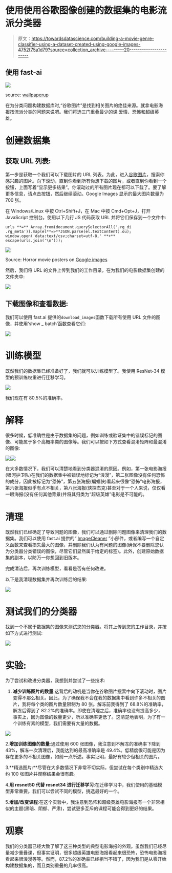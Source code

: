 # 使用使用谷歌图像创建的数据集的电影流派分类器

> 原文：<https://towardsdatascience.com/building-a-movie-genre-classifier-using-a-dataset-created-using-google-images-4752f75a1d79?source=collection_archive---------20----------------------->

## 使用 fast-ai

![](img/671874c8bbcd08310f19936423481639.png)

source: [wallpaperup](https://www.wallpaperup.com/205901/movies_digital_art_collage_movie_posters_fan_art.html)

在为分类问题构建数据库时,“谷歌图片”是找到相关图片的绝佳来源。就拿电影海报按流派分类的问题来说吧。我们将选三门重叠最少的课:爱情、恐怖和超级英雄。

# 创建数据集

## 获取 URL 列表:

第一步是获取一个我们可以下载图片的 URL 列表。为此，进入[谷歌图片](http://images.google.com/)，搜索你感兴趣的图片。向下滚动，直到你看到所有你想下载的图片，或者直到你看到一个按钮，上面写着“显示更多结果”。你滚动过的所有图片现在都可以下载了。要了解更多信息，请点击按钮，然后继续滚动。Google Images 显示的最大图片数量为 700 张。

在 Windows/Linux 中按 Ctrl+Shift+J，在 Mac 中按 Cmd+Opt+J，打开 JavaScript 控制台。使用以下几行 JS 代码获取 URL 并将它们保存到一个文件中:

```
urls **=** Array.from(document.querySelectorAll('.rg_di .rg_meta')).map(el**=>**JSON.parse(el.textContent).ou);
window.open('data:text/csv;charset=utf-8,' **+** escape(urls.join('\n')));
```

![](img/47d5e29975a828a079df068003d79458.png)

Source: Horror movie posters on [Google images](https://www.google.com/imghp?hl=en)

然后，我们将 URL 的文件上传到我们的工作目录，在为我们的电影数据集创建的文件夹中:

![](img/0e602dc98cfaf70dfd483989a290b8da.png)

## 下载图像和查看数据:

我们可以使用 fast.ai 提供的`download_images`函数下载所有使用 URL 文件的图像，并使用‘show _ batch’函数查看它们:

![](img/fe07f3f3dc1a4e861aa436d6cd1f4c7a.png)

# 训练模型

既然我们的数据集已经准备好了，我们就可以训练模型了。我使用 ResNet-34 模型的预训练权重进行迁移学习。

![](img/c664bc15242d7a3862a8bb7a4ee22b0a.png)

我们现在有 80.5%的准确率。

# 解释

很多时候，低准确性是由于数据集的问题，例如训练或验证集中的错误标记的图像、可能属于多个高概率类的图像等。我们可以按如下方式查看混淆矩阵和最混淆的图像:

![](img/3c2b39eeffd726394301eead6183b980.png)![](img/e401d3f8795a348e8a04d4bb4142ba48.png)

在大多数情况下，我们可以清楚地看到分类器混淆的原因。例如，第一张电影海报(银河护卫队)在我们的数据集中被错误地标记为“浪漫”，第二张图像没有任何恐怖的成分，因此被标记为“恐怖”，第五张海报(蝙蝠侠)看起来很像“恐怖”电影海报，第六张海报似乎有点不相关，第八张海报(侠探杰克)甚至对于一个人来说，仅仅看一眼海报(没有任何其他背景)并将其归类为“超级英雄”电影是不可能的。

# 清理

既然我们已经确定了导致问题的图像，我们可以通过删除问题图像来清理我们的数据集。我们可以使用 fast.ai 提供的“ [ImageCleaner](https://github.com/fastai/fastai/blob/master/fastai/widgets/image_cleaner.py#L81) ”小部件，或者编写一个自定义函数来查看损失最大的图像，并删除我们认为有问题的图像(确保不要删除您认为分类器分类错误的图像，尽管它们显然属于给定的标签)。此外，创建原始数据集的副本，以防万一你想回到旧版本。

完成清洁后，再次训练模型，看看是否有任何改进。

以下是我清理数据集并再次训练后的结果:

![](img/edbf2b37e2829385d3d428f6848f3dc2.png)

# 测试我们的分类器

找到一个不属于数据集的图像来测试您的分类器。将其上传到您的工作目录，并按如下方式进行测试:

![](img/4c85028eb119ac7b8ad53c5fdd200a1a.png)

# 实验:

为了尝试和改进分类器，我想到并尝试了一些技术:

1.  **减少训练图片的数量**:这背后的动机是当你在谷歌图片搜索中向下滚动时，图片变得不那么相关。因此，为了确保我不会在我的数据集中看到许多不相关的图片，我将每个类的图片数量限制为 80 张。解冻前我得到了 68.8%的准确率，解冻后得到了 82.2%的准确率。即使在清理之后，准确率也没有提高多少，事实上，因为图像的数量更少，所以准确率更低了。这清楚地表明，为了有一个训练有素的模型，我们需要有大量的数据。

![](img/ae4a3c29538e48f60af23025a39a17c7.png)

2.**增加训练图像的数量**:通过使用 600 张图像，我注意到不解冻的准确率下降到 43%，解冻一次清理后，我能达到的最高准确率是 49.4%。低精度很可能是因为存在更多的不相关图像，如前一点所述。事实证明，最好有较少但相关的图片。

3.**精选图片:**尽管在大多数情况下非常不切实际，但尝试在每个类别中精选大约 100 张图片并观察结果会很有趣。

4.**用 resnet50 代替 resnet34 进行迁移学习**:在迁移学习中，我们使用的基础模型非常重要。我们可以尝试不同的模型，挑选最好的一个。

5.**增加/改变课程**:在这个实验中，我注意到恐怖和超级英雄电影海报有一个非常相似的主题(黑暗、阴郁、严肃)，尝试更多互斥的课程可能会得到更好的结果。

# 观察

我们的分类器已经大致了解了这三种类型的典型电影海报的外观。虽然我们已经尽量减少重叠课，但事实证明，很多超级英雄电影海报看起来很恐怖，恐怖电影海报看起来很浪漫等等。然而，87.2%的准确率已经相当不错了，因为我们是从零开始构建数据集的，而且类别重叠的几率很高。